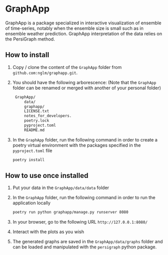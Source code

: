 GraphApp
===============================================================================

GraphApp is a package specialized in interactive visualization of ensemble of time-series, notably when the ensemble size is small such as in ensemble weather prediction. GraphApp interpretation of the data relies on the PersiGraph method.

How to install
-------------------------------------------------------------------------------

1. Copy / clone the content of the `GraphApp` folder from `github.com:nglm/graphapp.git`.
2. You should have the following arborescence: (Note that the  `GraphApp` folder can be renamed or merged with another of your personal folder)

   ```txt
    GraphApp/
        data/
        graphapp/
        LICENSE.txt
        notes_for_developers.
        poetry.lock
        pyproject.toml
        README.md
   ```

3. In the `GraphApp` folder, run the following command in order to create a poetry virtual environment with the packages specified in the `pyproject.toml` file

   ```bash
   poetry install
   ```

How to use once installed
-------------------------------------------------------------------------------

1. Put your data in the `GraphApp/data/data` folder
2. In the `GraphApp` folder, run the following command in order to run the application locally

    ```bash
    poetry run python graphapp/manage.py runserver 8080
    ```

3. In your browser, go to the following URL `http://127.0.0.1:8080/`
4. Interact with the plots as you wish
5. The generated graphs are saved in the `GraphApp/data/graphs` folder and can be loaded and manipulated with the `persigraph` python package.

